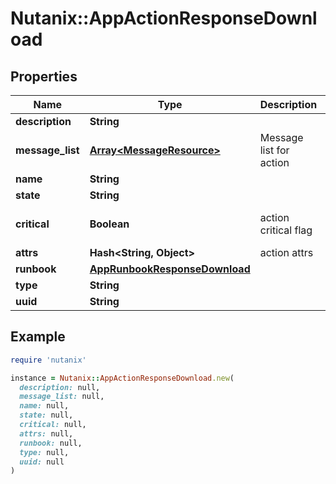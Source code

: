 # Nutanix::AppActionResponseDownload

## Properties

| Name | Type | Description | Notes |
| ---- | ---- | ----------- | ----- |
| **description** | **String** |  | [optional] |
| **message_list** | [**Array&lt;MessageResource&gt;**](MessageResource.md) | Message list for action | [optional] |
| **name** | **String** |  | [optional] |
| **state** | **String** |  | [optional] |
| **critical** | **Boolean** | action critical flag | [optional][default to false] |
| **attrs** | **Hash&lt;String, Object&gt;** | action attrs | [optional] |
| **runbook** | [**AppRunbookResponseDownload**](AppRunbookResponseDownload.md) |  | [optional] |
| **type** | **String** |  | [optional] |
| **uuid** | **String** |  | [optional] |

## Example

```ruby
require 'nutanix'

instance = Nutanix::AppActionResponseDownload.new(
  description: null,
  message_list: null,
  name: null,
  state: null,
  critical: null,
  attrs: null,
  runbook: null,
  type: null,
  uuid: null
)
```

